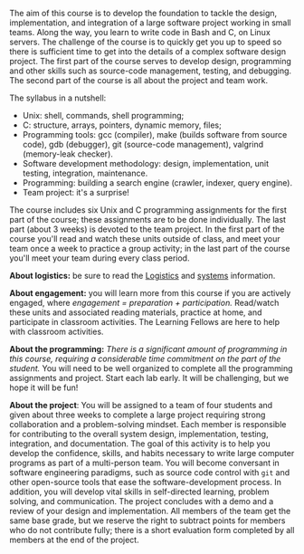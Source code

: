 The aim of this course is to develop the foundation to tackle the design, implementation, and integration of a large software project working in small teams.
Along the way, you learn to write code in Bash and C, on Linux servers.
The challenge of the course is to quickly get you up to speed so there is sufficient time to get into the details of a complex software design project.
The first part of the course serves to develop design, programming and other skills such as source-code management, testing, and debugging.
The second part of the course is all about the project and team work.

The syllabus in a nutshell:

-   Unix: shell, commands, shell programming;
-   C: structure, arrays, pointers, dynamic memory, files;
-   Programming tools: gcc (compiler), make (builds software from source code), gdb (debugger), git (source-code management), valgrind (memory-leak checker).
-   Software development methodology: design, implementation, unit testing, integration, maintenance.
-   Programming: building a search engine (crawler, indexer, query engine).
-   Team project: it's a surprise!

The course includes six Unix and C programming assignments for the first part of the course; these assignments are to be done individually.
The last part (about 3 weeks) is devoted to the team project.
In the first part of the course you'll read and watch these units outside of class, and meet your team once a week to practice a group activity; in the last part of the course you'll meet your team during every class period.

**About logistics:** be sure to read the [Logistics](https://github.com/CS50Dartmouth21FS1/home/blob/fall21s1/logistics) and [systems](https://github.com/CS50Dartmouth21FS1/home/blob/fall21s1/logistics/systems.md) information.

**About engagement:** you will learn more from this course if you are actively engaged, where *engagement = preparation + participation.*
Read/watch these units and associated reading materials, practice at home, and participate in classroom activities.
The Learning Fellows are here to help with classroom activities.

**About the programming:** *There is a significant amount of programming in this course, requiring a considerable time commitment on the part of the student.*
You will need to be well organized to complete all the programming assignments and project.
Start each lab early.
It will be challenging, but we hope it will be fun!

**About the project**:
You will be assigned to a team of four students and given about three weeks to complete a large project requiring strong collaboration and a problem-solving mindset.
Each member is responsible for contributing to the overall system design, implementation, testing, integration, and documentation.
The goal of this activity is to help you develop the confidence, skills, and habits necessary to write large computer programs as part of a multi-person team.
You will become conversant in software engineering paradigms, such as source code control with `git` and other open-source tools that ease the software-development process.
In addition, you will develop vital skills in self-directed learning, problem solving, and communication.
The project concludes with a demo and a review of your design and implementation.
All members of the team get the same base grade, but we reserve the right to subtract points for members who do not contribute fully; there is a short evaluation form completed by all members at the end of the project.
